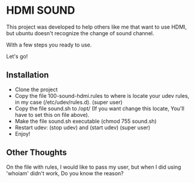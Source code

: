 HDMI SOUND
==========

This project was developed to help others like me that want to use HDMI, but ubuntu doesn't recognize the change of sound channel.

With a few steps you ready to use.

Let's go!


Installation
------------

* Clone the project
* Copy the file 100-sound-hdmi.rules to where is locate your udev rules, in my case (/etc/udev/rules.d). (super user)
* Copy the file sound.sh to /opt/ (If you want change this locate, You'll have to set this on file above).
* Make the file sound.sh executable (chmod 755 sound.sh)
* Restart udev: (stop udev) and (start udev) (super user)
* Enjoy!


Other Thoughts
--------------

On the file with rules, I would like to pass my user, but when I did using 'whoiam' didn't work, Do you know the reason?
